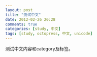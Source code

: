 ```yaml
---
layout: post
title: "测试中文"
date: 2012-02-26 20:28
comments: true
categories: [study, 中文]
tags: [study, octopress, 中文, unicode]
---
```


测试中文内容和category及标签。
